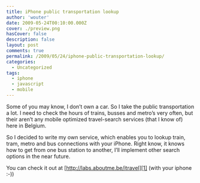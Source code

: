 ```yaml
---
title: iPhone public transportation lookup
author: 'wouter'
date: 2009-05-24T00:10:00.000Z
cover: ./preview.png
hasCover: false
description: false
layout: post
comments: true
permalink: /2009/05/24/iphone-public-transportation-lookup/
categories:
  - Uncategorized
tags:
  - iphone
  - javascript
  - mobile
---
```

Some of you may know, I don’t own a car. So I take the public transportation a lot. I need to check the hours of trains, busses and metro’s very often, but their aren’t any mobile optimized travel-search services (that I know of) here in Belgium.

So I decided to write my own service, which enables you to lookup train, tram, metro and bus connections with your iPhone. Right know, it knows how to get from one bus station to another, I’ll implement other search options in the near future.

You can check it out at [http://labs.aboutme.be/itravel][1] (with your iphone :-))

[1]: http://labs.aboutme.be/itravel